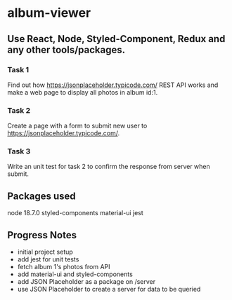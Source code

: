 # album-viewer

## Use React, Node, Styled-Component, Redux and any other tools/packages.

### Task 1
Find out how https://jsonplaceholder.typicode.com/ REST API works and make a web page to display all photos in album id:1.

### Task 2
Create a page with a form to submit new user to https://jsonplaceholder.typicode.com/.

### Task 3
Write an unit test for task 2 to confirm the response from server when submit.

## Packages used
node 18.7.0
styled-components
material-ui
jest

## Progress Notes

- initial project setup
- add jest for unit tests
- fetch album 1's photos from API
- add material-ui and styled-components
- add JSON Placeholder as a package on /server
- use JSON Placeholder to create a server for data to be queried